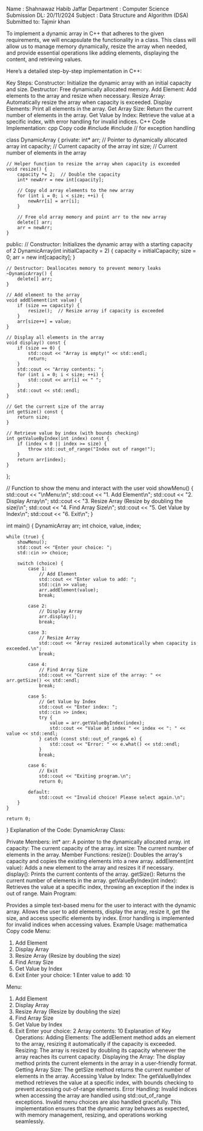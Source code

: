 Name :               Shahnawaz Habib Jaffar
Department :     Computer Science
Submission DL:  20/11/2024
Subject :              Data Structure and Algorithm (DSA)
Submitted to:     Tajmir khan



To implement a dynamic array in C++ that adheres to the given requirements, we will encapsulate the functionality in a class. This class will allow us to manage memory dynamically, resize the array when needed, and provide essential operations like adding elements, displaying the content, and retrieving values.

Here’s a detailed step-by-step implementation in C++:

Key Steps:
Constructor: Initialize the dynamic array with an initial capacity and size.
Destructor: Free dynamically allocated memory.
Add Element: Add elements to the array and resize when necessary.
Resize Array: Automatically resize the array when capacity is exceeded.
Display Elements: Print all elements in the array.
Get Array Size: Return the current number of elements in the array.
Get Value by Index: Retrieve the value at a specific index, with error handling for invalid indices.
C++ Code Implementation:
cpp
Copy code
#include <iostream>
#include <stdexcept>  // for exception handling

class DynamicArray {
private:
    int* arr;            // Pointer to dynamically allocated array
    int capacity;        // Current capacity of the array
    int size;            // Current number of elements in the array

    // Helper function to resize the array when capacity is exceeded
    void resize() {
        capacity *= 2;  // Double the capacity
        int* newArr = new int[capacity];

        // Copy old array elements to the new array
        for (int i = 0; i < size; ++i) {
            newArr[i] = arr[i];
        }

        // Free old array memory and point arr to the new array
        delete[] arr;
        arr = newArr;
    }

public:
    // Constructor: Initializes the dynamic array with a starting capacity of 2
    DynamicArray(int initialCapacity = 2) {
        capacity = initialCapacity;
        size = 0;
        arr = new int[capacity];
    }

    // Destructor: Deallocates memory to prevent memory leaks
    ~DynamicArray() {
        delete[] arr;
    }

    // Add element to the array
    void addElement(int value) {
        if (size == capacity) {
            resize();  // Resize array if capacity is exceeded
        }
        arr[size++] = value;
    }

    // Display all elements in the array
    void display() const {
        if (size == 0) {
            std::cout << "Array is empty!" << std::endl;
            return;
        }
        std::cout << "Array contents: ";
        for (int i = 0; i < size; ++i) {
            std::cout << arr[i] << " ";
        }
        std::cout << std::endl;
    }

    // Get the current size of the array
    int getSize() const {
        return size;
    }

    // Retrieve value by index (with bounds checking)
    int getValueByIndex(int index) const {
        if (index < 0 || index >= size) {
            throw std::out_of_range("Index out of range!");
        }
        return arr[index];
    }
};

// Function to show the menu and interact with the user
void showMenu() {
    std::cout << "\nMenu:\n";
    std::cout << "1. Add Element\n";
    std::cout << "2. Display Array\n";
    std::cout << "3. Resize Array (Resize by doubling the size)\n";
    std::cout << "4. Find Array Size\n";
    std::cout << "5. Get Value by Index\n";
    std::cout << "6. Exit\n";
}

int main() {
    DynamicArray arr;
    int choice, value, index;

    while (true) {
        showMenu();
        std::cout << "Enter your choice: ";
        std::cin >> choice;

        switch (choice) {
            case 1:
                // Add Element
                std::cout << "Enter value to add: ";
                std::cin >> value;
                arr.addElement(value);
                break;

            case 2:
                // Display Array
                arr.display();
                break;

            case 3:
                // Resize Array
                std::cout << "Array resized automatically when capacity is exceeded.\n";
                break;

            case 4:
                // Find Array Size
                std::cout << "Current size of the array: " << arr.getSize() << std::endl;
                break;

            case 5:
                // Get Value by Index
                std::cout << "Enter index: ";
                std::cin >> index;
                try {
                    value = arr.getValueByIndex(index);
                    std::cout << "Value at index " << index << ": " << value << std::endl;
                } catch (const std::out_of_range& e) {
                    std::cout << "Error: " << e.what() << std::endl;
                }
                break;

            case 6:
                // Exit
                std::cout << "Exiting program.\n";
                return 0;

            default:
                std::cout << "Invalid choice! Please select again.\n";
        }
    }

    return 0;
}
Explanation of the Code:
DynamicArray Class:

Private Members:
int* arr: A pointer to the dynamically allocated array.
int capacity: The current capacity of the array.
int size: The current number of elements in the array.
Member Functions:
resize(): Doubles the array's capacity and copies the existing elements into a new array.
addElement(int value): Adds a new element to the array and resizes it if necessary.
display(): Prints the current contents of the array.
getSize(): Returns the current number of elements in the array.
getValueByIndex(int index): Retrieves the value at a specific index, throwing an exception if the index is out of range.
Main Program:

Provides a simple text-based menu for the user to interact with the dynamic array.
Allows the user to add elements, display the array, resize it, get the size, and access specific elements by index.
Error handling is implemented for invalid indices when accessing values.
Example Usage:
mathematica
Copy code
Menu:
1. Add Element
2. Display Array
3. Resize Array (Resize by doubling the size)
4. Find Array Size
5. Get Value by Index
6. Exit
Enter your choice: 1
Enter value to add: 10

Menu:
1. Add Element
2. Display Array
3. Resize Array (Resize by doubling the size)
4. Find Array Size
5. Get Value by Index
6. Exit
Enter your choice: 2
Array contents: 10
Explanation of Key Operations:
Adding Elements: The addElement method adds an element to the array, resizing it automatically if the capacity is exceeded.
Resizing: The array is resized by doubling its capacity whenever the array reaches its current capacity.
Displaying the Array: The display method prints the current elements in the array in a user-friendly format.
Getting Array Size: The getSize method returns the current number of elements in the array.
Accessing Value by Index: The getValueByIndex method retrieves the value at a specific index, with bounds checking to prevent accessing out-of-range elements.
Error Handling:
Invalid indices when accessing the array are handled using std::out_of_range exceptions.
Invalid menu choices are also handled gracefully.
This implementation ensures that the dynamic array behaves as expected, with memory management, resizing, and operations working seamlessly.

